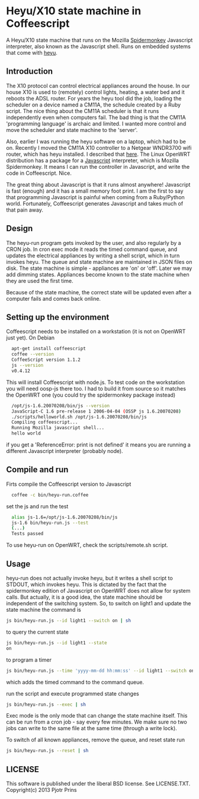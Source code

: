 # Heyu/X10 state machine in Coffeescript

A Heyu/X10 state machine that runs on the Mozilla
[Spidermonkey](https://developer.mozilla.org/en-US/docs/SpiderMonkey/Introduction_to_the_JavaScript_shell)
Javascript interpreter, also known as the Javascript shell. Runs on
embedded systems that come with [heyu](http://www.heyu.org/).

## Introduction

The X10 protocol can control electrical appliances around the house.
In our house X10 is used to (remotely) control lights, heating, a
water bed and it reboots the ADSL router. For years the heyu tool did
the job, loading the scheduler on a device named a CM11A, the schedule
created by a Ruby script. The nice thing about the CM11A scheduler is
that it runs independently even when computers fail. The bad thing is
that the CM11A 'programming language' is archaic and limited. I wanted
more control and move the scheduler and state machine to the 'server'.

Also, earlier I was running the heyu software on a laptop, which had
to be on. Recently I moved the CM11A X10 controller to a Netgear
WNDR3700 wifi router, which has heyu installed. I described that
[here](http://thebird.nl/hardware/OpenWRT_On_Netgear_WNDR3700.html).
The Linux OpenWRT distribution has a package for a
[Javascript](http://www.ossp.org/pkg/lib/js/)
interpreter, which is Mozilla Spidermonkey. It means I can run the controller in
Javascript, and write the code in Coffeescript. Nice.

The great thing about Javascript is that it runs almost anywhere!
Javascript is fast (enough) and it has a small memory foot print.  I
am the first to say that programming Javascript is painful when coming
from a Ruby/Python world. Fortunately, Coffeescript generates
Javascript and takes much of that pain away.

## Design

The heyu-run program gets invoked by the user, and also regularly by a
CRON job. In cron exec mode it reads the timed command queue, and
updates the electrical appliances by writing a shell script, which in
turn invokes heyu. The queue and state machine are maintained in JSON
files on disk. The state machine is simple - appliances are 'on' or
'off'. Later we may add dimming states. Appliances become known to the
state machine when they are used the first time.

Because of the state machine, the correct state will be updated even after a
computer fails and comes back online.

## Setting up the environment

Coffeescript needs to be installed on a workstation (it is not on
OpenWRT just yet). On Debian

```sh
  apt-get install coffeescript
  coffee --version
  CoffeeScript version 1.1.2
  js --version
  v0.4.12
```

This will install Coffeescript with node.js. To test code on the
workstation you will need oosp-js there too. I had to build it from
source so it matches the OpenWRT one (you could try the spidermonkey
package instead)

```sh
  /opt/js-1.6.20070208/bin/js --version
  JavaScript-C 1.6 pre-release 1 2006-04-04 (OSSP js 1.6.20070208)
  ./scripts/helloworld.sh /opt/js-1.6.20070208/bin/js
  Compiling coffeescript...
  Running Mozilla javascript shell...
  hello world
```

if you get a 'ReferenceError: print is not defined' it means you are
running a different Javascript interpreter (probably node).

## Compile and run

Firts compile the Coffeescript version to Javascript

```sh
  coffee -c bin/heyu-run.coffee
```

set the js and run the test

```sh
  alias js-1.6=/opt/js-1.6.20070208/bin/js
  js-1.6 bin/heyu-run.js --test
  (...)
  Tests passed
```

To use heyu-run on OpenWRT, check the scripts/remote.sh script.

## Usage

heyu-run does not actually invoke heyu, but it writes a shell script
to STDOUT, which invokes heyu. This is dictated by the fact that the
spidermonkey edition of Javascript on OpenWRT does not allow for
system calls. But actually, it is a good idea, the state machine should
be independent of the switching system. So, to switch on light1 and
update the state machine the command is

```sh
js bin/heyu-run.js --id light1 --switch on | sh
```

to query the current state

```sh
js bin/heyu-run.js --id light1 --state 
on
```

to program a timer 

```sh
js bin/heyu-run.js --time 'yyyy-mm-dd hh:mm:ss' --id light1 --switch on | sh
```

which adds the timed command to the command queue.

run the script and execute programmed state changes

```sh
js bin/heyu-run.js --exec | sh
```

Exec mode is the only mode that can change the state machine itself.
This can be run from a cron job - say every few minutes. We make sure
no two jobs can write to the same file at the same time (through
a write lock).

To switch of all known appliances, remove the queue, and reset state run

```sh
js bin/heyu-run.js --reset | sh
```


## LICENSE

This software is published under the liberal BSD license. See
LICENSE.TXT. Copyright(c) 2013 Pjotr Prins


